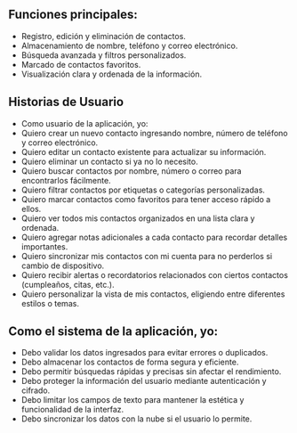 ## Funciones principales:
- Registro, edición y eliminación de contactos.
- Almacenamiento de nombre, teléfono y correo electrónico.
- Búsqueda avanzada y filtros personalizados.
- Marcado de contactos favoritos.
- Visualización clara y ordenada de la información.

## Historias de Usuario
- Como usuario de la aplicación, yo:
- Quiero crear un nuevo contacto ingresando nombre, número de teléfono y correo electrónico.
- Quiero editar un contacto existente para actualizar su información.
- Quiero eliminar un contacto si ya no lo necesito.
- Quiero buscar contactos por nombre, número o correo para encontrarlos fácilmente.
- Quiero filtrar contactos por etiquetas o categorías personalizadas.
- Quiero marcar contactos como favoritos para tener acceso rápido a ellos.
- Quiero ver todos mis contactos organizados en una lista clara y ordenada.
- Quiero agregar notas adicionales a cada contacto para recordar detalles importantes.
- Quiero sincronizar mis contactos con mi cuenta para no perderlos si cambio de dispositivo.
- Quiero recibir alertas o recordatorios relacionados con ciertos contactos (cumpleaños, citas, etc.).
- Quiero personalizar la vista de mis contactos, eligiendo entre diferentes estilos o temas.

## Como el sistema de la aplicación, yo:
- Debo validar los datos ingresados para evitar errores o duplicados.
- Debo almacenar los contactos de forma segura y eficiente.
- Debo permitir búsquedas rápidas y precisas sin afectar el rendimiento.
- Debo proteger la información del usuario mediante autenticación y cifrado.
- Debo limitar los campos de texto para mantener la estética y funcionalidad de la interfaz.
- Debo sincronizar los datos con la nube si el usuario lo permite.
